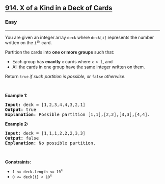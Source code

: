 <h2><a href="https://leetcode.com/problems/x-of-a-kind-in-a-deck-of-cards/">914. X of a Kind in a Deck of Cards</a></h2><h3>Easy</h3><hr><div><p>You are given an integer array <code>deck</code> where <code>deck[i]</code> represents the number written on the <code>i<sup>th</sup></code> card.</p>

<p>Partition the cards into <strong>one or more groups</strong> such that:</p>

<ul>
	<li>Each group has <strong>exactly</strong> <code>x</code> cards where <code>x &gt; 1</code>, and</li>
	<li>All the cards in one group have the same integer written on them.</li>
</ul>

<p>Return <code>true</code><em> if such partition is possible, or </em><code>false</code><em> otherwise</em>.</p>

<p>&nbsp;</p>
<p><strong class="example">Example 1:</strong></p>

<pre><strong>Input:</strong> deck = [1,2,3,4,4,3,2,1]
<strong>Output:</strong> true
<strong>Explanation</strong>: Possible partition [1,1],[2,2],[3,3],[4,4].
</pre>

<p><strong class="example">Example 2:</strong></p>

<pre><strong>Input:</strong> deck = [1,1,1,2,2,2,3,3]
<strong>Output:</strong> false
<strong>Explanation</strong>: No possible partition.
</pre>

<p>&nbsp;</p>
<p><strong>Constraints:</strong></p>

<ul>
	<li><code>1 &lt;= deck.length &lt;= 10<sup>4</sup></code></li>
	<li><code>0 &lt;= deck[i] &lt; 10<sup>4</sup></code></li>
</ul>
</div>